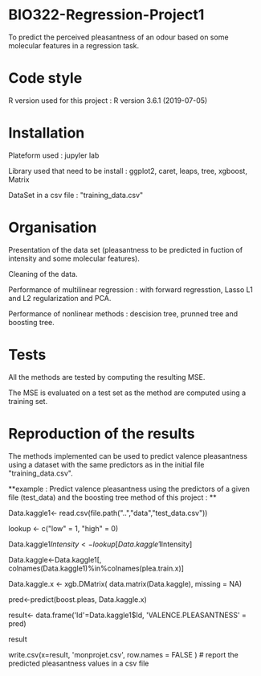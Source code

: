 # BIO322-Regression-Project1
To predict the perceived pleasantness of an odour based on some molecular features in a regression task. 

# Code style 
R version used for this project : R version 3.6.1 (2019-07-05)

# Installation 
Plateform used : jupyler lab 

Library used that need to be install : ggplot2, caret, leaps, tree, xgboost, Matrix

DataSet in a csv file : "training_data.csv"

# Organisation 
Presentation of the data set (pleasantness to be predicted in fuction of intensity and some molecular features). 

Cleaning of the data. 

Performance of multilinear regression : with forward regresstion,  Lasso L1 and L2 regularization and PCA. 

Performance of nonlinear methods : descision tree, prunned tree and boosting tree. 

# Tests 

All the methods are tested by computing the resulting MSE. 

The MSE is evaluated on a test set as the method are computed using a training set. 

# Reproduction of the results 

The methods implemented can be used to predict valence pleasantness using a dataset with the same predictors as in the initial file "training_data.csv". 

**example : Predict valence pleasantness using the predictors of a given file (test_data) and the boosting tree method of this project : **

Data.kaggle1<- read.csv(file.path("..","data","test_data.csv"))

lookup <- c("low" = 1, "high" = 0)

Data.kaggle1$Intensity <- lookup[Data.kaggle1$Intensity]

Data.kaggle<-Data.kaggle1[, colnames(Data.kaggle1)%in%colnames(plea.train.x)]

Data.kaggle.x <- xgb.DMatrix( data.matrix(Data.kaggle), missing = NA)

pred<-predict(boost.pleas, Data.kaggle.x)

result<- data.frame('Id'=Data.kaggle1$Id, 'VALENCE.PLEASANTNESS' = pred)

result

write.csv(x=result, 'monprojet.csv', row.names = FALSE ) # report the predicted pleasantness values in a csv file 
